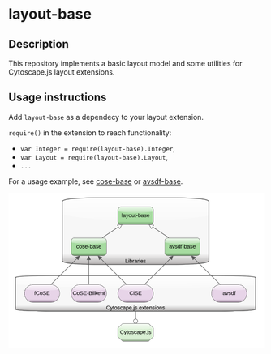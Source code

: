 ﻿# layout-base

## Description

This repository implements a basic layout model and some utilities for Cytoscape.js layout extensions. 

## Usage instructions

Add `layout-base` as a dependecy to your layout extension.

`require()` in the extension to reach functionality:

 * `var Integer = require(layout-base).Integer`,
 * `var Layout = require(layout-base).Layout`,
 * `...`
 
 For a usage example, see [cose-base](https://github.com/iVis-at-Bilkent/cose-base) or [avsdf-base](https://github.com/iVis-at-Bilkent/avsdf-base).
 
 ![](https://github.com/iVis-at-Bilkent/layout-base/blob/unstable/layout-schema.png)
